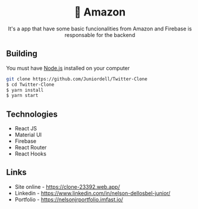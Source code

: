 <h1 align='center'>🛒 Amazon</h1>


<p align='center'>It's a app that have some basic funcionalities from Amazon and Firebase is responsable for the backend</p>


## Building
You must have [Node.js](https://nodejs.org) installed on your computer

```bash
git clone https://github.com/Juniordell/Twitter-Clone
$ cd Twitter-Clone
$ yarn install 
$ yarn start
```

## Technologies
* React JS
* Material UI
* Firebase
* React Router
* React Hooks


## Links
- Site online - https://clone-23392.web.app/
- Linkedin - https://www.linkedin.com/in/nelson-dellosbel-junior/
- Portfolio - https://nelsonjrportfolio.imfast.io/
